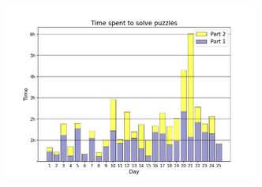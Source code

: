 <a href=""><img src="https://github.com/dpalatynski/AdventOfCode/blob/main/2023/time_spent.jpg" alt="Time spent"></a>
